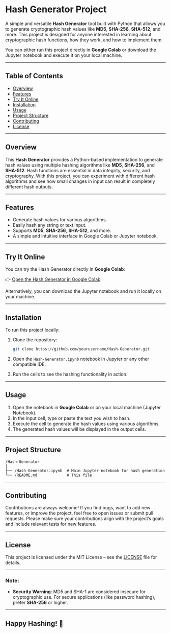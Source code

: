 # Hash Generator Project

A simple and versatile **Hash Generator** tool built with Python that allows you to generate cryptographic hash values like **MD5**, **SHA-256**, **SHA-512**, and more. This project is designed for anyone interested in learning about cryptographic hash functions, how they work, and how to implement them.

You can either run this project directly in **Google Colab** or download the Jupyter notebook and execute it on your local machine.

---

## Table of Contents
- [Overview](#overview)
- [Features](#features)
- [Try It Online](#try-it-online)
- [Installation](#installation)
- [Usage](#usage)
- [Project Structure](#project-structure)
- [Contributing](#contributing)
- [License](#license)

---

## Overview

This **Hash Generator** provides a Python-based implementation to generate hash values using multiple hashing algorithms like **MD5**, **SHA-256**, and **SHA-512**. Hash functions are essential in data integrity, security, and cryptography. With this project, you can experiment with different hash algorithms and see how small changes in input can result in completely different hash outputs.

---

## Features

- Generate hash values for various algorithms.
- Easily hash any string or text input.
- Supports **MD5**, **SHA-256**, **SHA-512**, and more.
- A simple and intuitive interface in Google Colab or Jupyter notebook.

---

## Try It Online

You can try the Hash Generator directly in **Google Colab**:

👉 [Open the Hash Generator in Google Colab](https://colab.research.google.com/drive/1EO70CVwoUJvomethKfRzrLQNxQLEeZ0N)

Alternatively, you can download the Jupyter notebook and run it locally on your machine.

---

## Installation

To run this project locally:

1. Clone the repository:

   ```bash
   git clone https://github.com/yourusername/Hash-Generator.git
   ```

2. Open the `Hash-Generator.ipynb` notebook in Jupyter or any other compatible IDE.
3. Run the cells to see the hashing functionality in action.

---

## Usage

1. Open the notebook in **Google Colab** or on your local machine (Jupyter Notebook).
2. In the input cell, type or paste the text you wish to hash.
3. Execute the cell to generate the hash values using various algorithms.
4. The generated hash values will be displayed in the output cells.

---

## Project Structure

```
/Hash-Generator
│
├── /Hash-Generator.ipynb  # Main Jupyter notebook for hash generation
└── /README.md             # This file
```

---

## Contributing

Contributions are always welcome! If you find bugs, want to add new features, or improve the project, feel free to open issues or submit pull requests. Please make sure your contributions align with the project’s goals and include relevant tests for new features.

---

## License

This project is licensed under the MIT License – see the [LICENSE](LICENSE) file for details.

---

### Note:

- **Security Warning**: MD5 and SHA-1 are considered insecure for cryptographic use. For secure applications (like password hashing), prefer **SHA-256** or higher.

---

## Happy Hashing! 🚀
